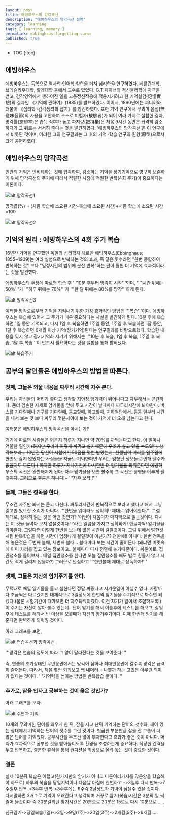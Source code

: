 ```yaml
---
layout: post
title: 에빙하우스의 망각곡선
description: "에빙하우스의 망각곡선 설명"
category: learning
tags: [ learning, memory ]
permalink: ebbinghaus-forgetting-curve
published: true
---
```


* TOC
{:toc}

## 에빙하우스
에빙하우스는 독학으로 역사학·언어학·철학을 거쳐 심리학을 연구하였다. 베를린대학, 브레슬라우대학, 할레대학 등에서 교수로 있었다. G.T.페히너의 정신물리학에 자극을 받고, 감각영역에서 행하여진 일을 고등정신작용에 적용시키려고 한 기억실험(記憶實驗)의 결과인 《기억에 관하여》(1885)를 발표하였다. 이어서, 1890년에는 쾨니히와 더불어 《심리학 ·감각생리학 잡지》를 창간하였다. 또한 기억 연구에서 무의미 음절(無意味音節)의 사용을 고안하여 스스로 피험자(被驗者)가 되어 여러 가지로 실험한 결과, 망각률(忘却率)은 습득 직후가 높고 파지량(把持量)은 처음 9시간 동안은 급격히 감소하다가 그 뒤로는 서서히 준다는 것을 발견하였다. ‘에빙하우스의 망각곡선’은 이 연구에서 비롯된 것이며, 이러한 그의 연구결과는 그 후의 기억 ·학습 연구의 원형(原型)으로서 크게 공헌하였다. 

## 에빙하우스의 망각곡선
인간의 기억은 반비례하는 것에 입각하여, 감소하는 기억을 장기기억으로 영구히 보존하기 위해 망각곡선의 주기에 따라서 적절한 시점에 적절한 반복(4회 주기)이 중요하다는 이론이다.

![alt 망각곡선1](http://lh4.googleusercontent.com/-HM7_sQTru2Q/UEryqsJrkII/AAAAAAABbLg/MRnOJI7lrdE/s800/%25EB%25A7%259D%25EA%25B0%2581%25EA%25B3%25A1%25EC%2584%25A01.gif)

망각률(%) = (처음 학습에 소요된 시간-복습에 소요된 시간)÷처음 학습에 소요된 시간×100

![alt 망각곡선2](http://lh3.googleusercontent.com/-hWunZnReSrY/UEryqsUWCTI/AAAAAAABbLk/wh_txEHmTD8/s800/%25EB%25A7%259D%25EA%25B0%2581%25EA%25B3%25A1%25EC%2584%25A02.gif)


## 기억의 원리 : 에빙하우스의 4회 주기 복습
16년간 기억을 연구했던 독일의 심리학자 헤르만 에빙하우스(Ebbinghaus; 1855~1909)는 여러 실험으로 반복하는 것의 효과, 즉 같은 횟수라면 "한번 종합하여 반복하는 것" 보다 "일정시간의 범위에 분산 반복"하는 편이 훨씬 더 기억에 효과적이라는 것을 발견했다. 

에빙하우스의 주장에 따르면 학습 후 '''10분 후부터 망각이 시작'''되며, '''1시간 뒤에는 50%'''가 '''하루 뒤에는 70%'''가 '''한 달 뒤에는 80%를 망각'''하게 된다. 

![alt 망각곡선3](http://lh6.googleusercontent.com/--HHRirG6kK4/UEryqilFiQI/AAAAAAABbLc/m7fnmyucpLE/s800/%25EB%25A7%259D%25EA%25B0%2581%25EA%25B3%25A1%25EC%2584%25A03.jpg)

이러한 망각으로부터 기억을 지켜내기 위한 가장 효과적인 방법은 '''복습'''이다. 
에빙하우스는 복습에 있어서 그 주기가 매우 중요하다는 사실을 발견하게 된다. 
10분 후에 복습하면 1일 동안 기억되고, 다시 1일 후 복습하면 1주일 동안, 1주일 후 복습하면 1달 동안, 1달 후 복습하면 6개월 이상 기억(장기기억)된다는 연구결과를 바탕으로했다.
학습한 내용을 잊지 않고 장기기억화 시키기 위해서는 '''10분 후 복습, 1일 후 복습, 1주일 후 복습, 1달 후 복습'''이 반드시 필요하다는 것을 실험을 통해 밝혀냈다.

![alt 복습주기](http://lh4.googleusercontent.com/--79ojUkQ6gs/UEryriArCgI/AAAAAAABbLs/CyHtvs5OFm0/s800/%25EB%25A7%259D%25EA%25B0%2581%25EA%25B3%25A1%25EC%2584%25A04.jpg)


## 공부의 달인들은 에빙하우스의 방법을 따른다.
### 첫째, 그들은 외울 내용을 짜투리 시간에 자주 본다.
우리는 자신들의 머리가 좋다고 생각할 지언정 암기력이 뛰어나다고 자부해서는 곤란하다.
좀더 겸손한 자세로 암기물을 앞에 두고 시간이 날때마다 짜투리시간에 봐야한다.
버스를 기다릴때나 친구를 기다릴때, 등교할때, 하교할때, 지하철안에서..등등
일부러 시간을 내서 보는 것 보다 짜투리 몇분사이에 보는 것이 기억에 더 오래 남는다고 한다. 

여러분은 에빙하우스의 망각곡선을 아시는가?

거기에 따르면 사람들은 외운지 하루가 지나면 약 70%를 까먹는다고 한다. 이 얼마나 억울한 일인가~~(하지만 우리가 이렇게 까먹고 살기때문에 우리가 살고 있을 수도있다. 생각해보라... 10년전 당신이 시험에서 50점을 몇번 받았는지, 선생님이 머리를 일주일에 한번도 감지 않았다는 사실들을 지금도 기억한다면 우리는 엄청난 정보들로 인해 살수가 없을지도 모른다.) 하지만 하루가 지나기전에 다시한번 더 암기물을 외워준다면 에빙하우스의 곡선은 완만해지게 된다. 자주 암기물을 보면 볼수록 그 곡선은 평행을 이루게 될 것이다.
그러므로 결론은 하나다!~~~ '''자주 보라!!'''

### 둘째, 그들은 정독을 한다.
무조건  자주만 봐서는 큰코 다친다.
짜투리시간에 반복적으로 보라고 했다고 해서 그냥 읽고만 있으란 소리가 아니다.
'''한번을 읽더라도 정확히!! 제대로 읽어야한다.'''
그럼 제대로, 정확히 읽는 것은 어떤 것인가?
'이번이 처음이자 마지막으로 읽는것이다. 다시는 이 것을 들여다 보지 않을것이다.!!'라는 일념을 가지고 정확하게! 한글자씩! 암기물을 봐야한다.
그렇다면 이렇게 한번을 보는데 많은 시간이 걸릴것이다.
그럼 위에서 말한것처럼 반복학습을 하면 시간이 엄청나게 걸릴것이 아닌가??
천만에!! 아니다.
한번 정독을 해 놓은것은 두번째 볼때, 세번째 볼때... 볼때마다 보는 시간이 줄어든다.(왜냐면 머릿속에 이미 자리를 잡고 있는 정보이고.. 볼때마다 다시 정렬해 놓기때문이다. 쉬운예로. 집안청소를 들어보자.. 매일 집안청소를 한다면 오늘 집안청소를 해도 별로 힘들지 않고 시간도 적게 걸리지 않을까?)
그러므로 안심하고 '''한번볼때 제대로 정독하자!'''

### 셋째, 그들은 자신의 암기주기를 안다.
무턱대로 매일 암기물을 들고 설친다면 정말 짜증나고 지겨운일이 아닐수 없다.
사람마다 조금씩은 다르겠지만 대체적으로 3일정도에 한번씩 암기물을 주기적으로 봐주면 되겠다.(물론 시험기간이 다가오면 더 자주봐줘야겠다. 이건 자기가 알아서 조절하도록!) 이 주기는 자신이 알아 볼수 있는데.. 단어 암기를 해서 이틀후에 테스트를 해보고, 삼일후에 테스트를 해봐서 반 이상을 모를때가 자신의 암기주기이다. 이때 한번더 암기를 해준다면 완벽하게 외워질 것이다.

아래 그래프를 보면,

![alt 연습곡선과 망각곡선](http://lh6.googleusercontent.com/-8UTEnX9Rapo/UEryrk_xVgI/AAAAAAABbLw/7fAbl5AgUqM/s800/%25EB%25A7%259D%25EA%25B0%2581%25EA%25B3%25A1%25EC%2584%25A05.gif)

'''망각은 연습의 정도에 따라 그 양이 달라진다는 것을 보여준다.'''

즉, 연습의 초기상태인 무반응권에서는 망각이 심하나 최대반응권에 갈수록 망각은 급격히 줄어든다.
따라서, 책을 몇번 외워보고 왜 내머리는 나쁠까 하는 고민은 아무런 의미가 없다는 것이다.
'''기억력을 높이는 방법은 반복합습 뿐이다.'''

### 추가로, 잠을 안자고 공부하는 것이 옳은 것인가?
아래 그래프를 보자.

![alt 수면과 기억](http://lh4.googleusercontent.com/-cusdYpg85Hs/UErysOihToI/AAAAAAABbL4/AAAPwB-KO3c/s800/%25EB%25A7%259D%25EA%25B0%2581%25EA%25B3%25A1%25EC%2584%25A06.gif)

10개의 무의미한 단어를 외우게 한 뒤, 잠을 자고 난뒤 기억하는 단어의 갯수와, 깨어 있는 상태에서 기억하는 단어의 갯수를 그린 것이다. 빗금친 부분만큼 잠을 잔 그룹이 더 많은 단어를 기억했다. 공부시간을 무조건 많이 투자한다고 효과가 좋은 것이 아니다. 머리가 효과적으로 공부한 것을 받아들이도록 환경을 조성하는게 중요하다. 적당한 간격을 두고 반복하고, 충분한 휴식을 통해 컨디션을 최상으로 올려 놓는 것이 중요한 것이다.

### 결론
실제 10분뒤 복습은 어렵고(한가지만의 암기가 아니고 다른여러가지를 많은양을 학습해야 하므로) 하루의 복습을 당일저녁이나 다음날 아침에 한번하고 ->3일후 다시 반복->7주일후 반복->3주후 반복->3주후에는 9주즉 2달정도가 기억이 남을수 있을 것이다.
다시말하면 3배수로 기억이 오래간다고 생각되며 거꾸로 암기(복습)시간은  3분의 일 씩 줄어 들것이다
즉 30분걸리던 암기시간은 20분으로 20분은 15으로 다시 10분으로 .....

신규암기->당일복습(1일)->3일->9일(1주)->20일(3주)->2개월(9주)->6개월.....

